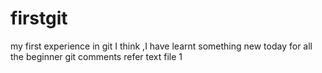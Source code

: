 # firstgit
my first experience in git
I think ,I have learnt something new today for all the beginner git comments refer text file 1
